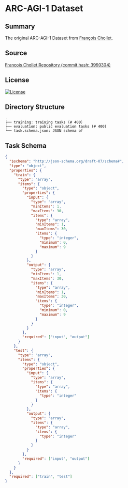 # ARC-AGI-1 Dataset

## Summary

The original ARC-AGI-1 Dataset from [François Chollet](https://fchollet.com).

## Source

[François Chollet Repository (commit hash: 3990304)](https://github.com/fchollet/ARC-AGI/tree/399030444e0ab0cc8b4e199870fb20b863846f34)

## License

[![License](https://img.shields.io/badge/License-Apache_2.0-blue.svg)](https://opensource.org/licenses/Apache-2.0)

## Directory Structure

```
.
├── training: training tasks (# 400)
├── evaluation: public evaluation tasks (# 400)
└── task.schema.json: JSON schema of
```

## Task Schema

```json
{
  "$schema": "http://json-schema.org/draft-07/schema#",
  "type": "object",
  "properties": {
    "train": {
      "type": "array",
      "items": {
        "type": "object",
        "properties": {
          "input": {
            "type": "array",
            "minItems": 1,
            "maxItems": 30,
            "items": {
              "type": "array",
              "minItems": 1,
              "maxItems": 30,
              "items": {
                "type": "integer",
                "minimum": 0,
                "maximum": 9
              }
            }
          },
          "output": {
            "type": "array",
            "minItems": 1,
            "maxItems": 30,
            "items": {
              "type": "array",
              "minItems": 1,
              "maxItems": 30,
              "items": {
                "type": "integer",
                "minimum": 0,
                "maximum": 9
              }
            }
          }
        },
        "required": ["input", "output"]
      }
    },
    "test": {
      "type": "array",
      "items": {
        "type": "object",
        "properties": {
          "input": {
            "type": "array",
            "items": {
              "type": "array",
              "items": {
                "type": "integer"
              }
            }
          },
          "output": {
            "type": "array",
            "items": {
              "type": "array",
              "items": {
                "type": "integer"
              }
            }
          }
        },
        "required": ["input", "output"]
      }
    }
  },
  "required": ["train", "test"]
}
```
